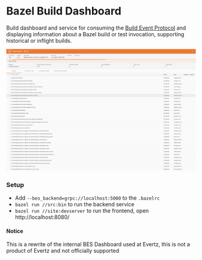 # Bazel Build Dashboard

Build dashboard and service for consuming the [Build Event Protocol](https://docs.bazel.build/versions/master/build-event-protocol.html) 
and displaying information about a Bazel build or test invocation, supporting historical or inflight builds.

![](./docs/test-running.png)

### Setup
* Add `--bes_backend=grpc://localhost:5000` to the `.bazelrc`
* `bazel run //src:bin` to run the backend service
* `bazel run //site:devserver` to run the frontend, open http://localhost:8080/

#### Notice 
This is a rewrite of the internal BES Dashboard used at Evertz, this is not a product of Evertz and not officially supported

